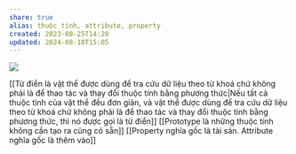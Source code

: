 ```yaml
---
share: true
alias: thuộc tính, attribute, property
created: 2023-08-25T14:20
updated: 2024-08-18T15:05
---
```

![](https://youtu.be/BRSg22VacUA?si=vlnEtXMkzdZB2hE3) 

[[Từ điển là vật thể được dùng để tra cứu dữ liệu theo từ khoá chứ không phải là để thao tác và thay đổi thuộc tính bằng phương thức|Nếu tất cả thuộc tính của vật thể đều đơn giản, và vật thể được dùng để tra cứu dữ liệu theo từ khoá chứ không phải là để thao tác và thay đổi thuộc tính bằng phương thức, thì nó được gọi là từ điển]]
[[Prototype là những thuộc tính không cần tạo ra cũng có sẵn]]
[[Property nghĩa gốc là tài sản. Attribute nghĩa gốc là thêm vào]]